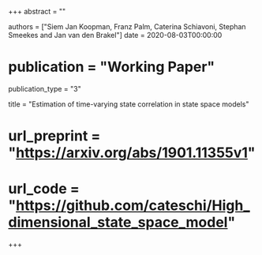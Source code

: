 +++
abstract = ""

authors = ["Siem Jan Koopman, Franz Palm, Caterina Schiavoni, Stephan Smeekes and Jan van den Brakel"]
date = 2020-08-03T00:00:00
# publication = "Working Paper"

publication_type = "3"

title = "Estimation of time-varying state correlation in state space models"
# url_preprint = "https://arxiv.org/abs/1901.11355v1"
# url_code = "https://github.com/cateschi/High_dimensional_state_space_model"
+++
